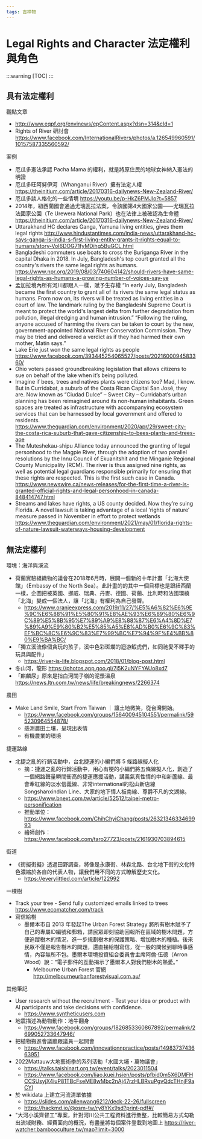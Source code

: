 ```yaml
---
tags: 吉祥物
---
```

# Legal Rights and Character 法定權利與角色

:::warning
[TOC]
:::

## 具有法定權利

觀點文章
- http://www.eqpf.org/envinews/epContent.aspx?dsn=314&cId=1
- Rights of River 研討會 https://www.facebook.com/InternationalRivers/photos/a.126549960591/10157587335560592/

案例
- 厄瓜多憲法承認 Pacha Mama 的權利，就是將原住民的地球女神納入憲法的明證
- 厄瓜多旺阿努伊河（Whanganui River）擁有法定人權 https://theinitium.com/article/20170316-dailynews-New-Zealand-River/
- 厄瓜多談人格化的一些情境 https://youtu.be/p-HkZ6PMJlo?t=5857
- 2014年，紐西蘭國會通過尤瑞瓦拉法案，令該國第4大國家公園——尤瑞瓦拉法國家公園（Te Urewera National Park）也在法律上被確認為生命體  https://theinitium.com/article/20170316-dailynews-New-Zealand-River/
- Uttarakhand HC declares Ganga, Yamuna living entities, gives them legal rights http://www.hindustantimes.com/india-news/uttarakhand-hc-says-ganga-is-india-s-first-living-entity-grants-it-rights-equal-to-humans/story-VoI6DOG71fyMDihg5BuGCL.html
- Bangladeshi commuters use boats to cross the Buriganga River in the capital Dhaka in 2018. In July, Bangladesh's top court granted all the country's rivers the same legal rights as humans. https://www.npr.org/2019/08/03/740604142/should-rivers-have-same-legal-rights-as-humans-a-growing-number-of-voices-say-ye
- 孟加拉境內所有河川都跟人一樣，賦予生存權 “In early July, Bangladesh became the first country to grant all of its rivers the same legal status as humans. From now on, its rivers will be treated as living entities in a court of law. The landmark ruling by the Bangladeshi Supreme Court is meant to protect the world's largest delta from further degradation from pollution, illegal dredging and human intrusion.” “Following the ruling, anyone accused of harming the rivers can be taken to court by the new, government-appointed National River Conservation Commission. They may be tried and delivered a verdict as if they had harmed their own mother, Matin says.”
- Lake Erie just won the same legal rights as people https://www.facebook.com/393445254065527/posts/2021600094583360/
- Ohio voters passed groundbreaking legislation that allows citizens to sue on behalf of the lake when it’s being polluted.
- Imagine if bees, trees and natives plants were citizens too?  Mad, I know.  But in Curridabat, a suburb of the Costa Rican Capital San José, they are. Now known as “Ciudad Dulce” – Sweet City – Curridabat’s urban planning has been reimagined around its non-human inhabitants. Green spaces are treated as infrastructure with accompanying ecosystem services that can be harnessed by local government and offered to residents. https://www.theguardian.com/environment/2020/apr/29/sweet-city-the-costa-rica-suburb-that-gave-citizenship-to-bees-plants-and-trees-aoe
- The Muteshekau-shipu Alliance today announced the granting of legal personhood to the Magpie River, through the adoption of two parallel resolutions by the Innu Council of Ekuanitshit and the Minganie Regional County Municipality (RCM). The river is thus assigned nine rights, as well as potential legal guardians responsible primarily for ensuring that these rights are respected. This is the first such case in Canada. https://www.newswire.ca/news-releases/for-the-first-time-a-river-is-granted-official-rights-and-legal-personhood-in-canada-848414747.html
- Streams and lakes have rights, a US county decided. Now they’re suing Florida. A novel lawsuit is taking advantage of a local ‘rights of nature’ measure passed in November in effort to protect wetlands https://www.theguardian.com/environment/2021/may/01/florida-rights-of-nature-lawsuit-waterways-housing-development

## 無法定權利

環境：海洋與溪流
- 荷蘭實驗組織物的議會在2018年6月時，展開一個新的十年計畫「北海大使館」（Embassy of the North Sea）。此計畫的的其中一個目標也是跟紐西蘭一樣，企圖把被英國、挪威、瑞典、丹麥、德國、荷蘭、比利時和法國環繞「北海」變成一個法人，讓「北海」有權利為自己發聲。
    - https://www.oranjeexpress.com/2019/11/27/%E5%A6%82%E6%9E%9C%E6%88%91%E5%80%91%E8%AE%93%E6%89%80%E6%9C%89%E5%8B%95%E7%89%A9%E8%88%87%E6%A4%8D%E7%89%A9%E9%80%B2%E5%85%A5%E8%AD%B0%E6%9C%83%EF%BC%8C%E6%9C%83%E7%99%BC%E7%94%9F%E4%BB%80%E9%BA%BC/
- 「獨立溪流像個貪玩的孩子，溪中色彩斑斕的迴游鰕虎們，如同祂愛不釋手的玩具與配件」
    - https://river-is-life.blogspot.com/2018/01/blog-post.html
- 冬山河，龍形 https://photos.app.goo.gl/7j5K2uNYFYAUo8xd7
- 「麒麟尿」原來是指白河關子嶺的泥漿溫泉 https://news.ltn.com.tw/news/life/breakingnews/2266374

農田
- Make Land Smile, Start From Taiwan ｜ 讓土地微笑，從台灣開始。
    - https://www.facebook.com/groups/156400945104551/permalink/595230964554878/
    - 感測農田土壤，呈現出表情
    - 有機農業的環境

捷運路線
- 北捷之亂的行銷活動中，台北捷運的小編們將 5 條路線擬人化
    - 摘：捷運之亂的行銷活動中，用心有梗的小編們將五條線擬人化，創造了一個網路聲量瞬間衝高的捷運應援活動，講義氣真性情的中和新蘆線、最會牽紅線的淡水信義線、非常international的松山新店線Songshanxindian Line、大家的地下情人板南線、尊爵不凡的文湖線。
    - https://www.bnext.com.tw/article/52512/taipei-metro-personification
    - 推動單位：https://www.facebook.com/ChihChyiChang/posts/2632134633469993
    - 繪師創作：https://www.facebook.com/taro27723/posts/2161930703894615

街道
- 《街擬街擬》透過田野調查，將像是永康街、林森北路、台北地下街的文化特色濃縮於各自的代表人物，讓我們用不同的方式瞭解歷史文化。
    - https://everylittled.com/article/122992

一棵樹
- Track your tree - Send fully customized emails linked to trees https://www.ecomatcher.com/track
- 寫信給樹 
    - 墨爾本市自 2013 年發起The Urban Forest Strategy 將所有樹木賦予了自己的專屬ID編號和郵箱，請民眾即刻協助回報所在區域的樹木問題，方便追蹤樹木的情況，進一步規劃樹木的保護策略、增加樹木的種植。後來民眾不僅是報告樹木的問題，還直接給樹寫信，從一般的問候到聊時事感情，內容無所不包。墨爾本環境投資組合委員會主席阿倫·伍德（Arron Wood）說：“電子郵件的互動揭示了墨爾本人對我們樹木的熱愛。”
        - Melbourne Urban Forest 官網 http://melbourneurbanforestvisual.com.au/

其他筆記
- User research without the recruitment - Test your idea or product with AI participants and take decisions with confidence.
    - https://www.syntheticusers.com
- 地震描述為動物動作：地牛翻身
    - https://www.facebook.com/groups/1826853360867892/permalink/2699052733647946/
- 把植物搬進會議廳跟議員一起開會
    - https://www.facebook.com/innovationnpractice/posts/1498373743663951
- 2022Mattauw大地藝術季的系列活動「水國大埔・萬物議會」
    - https://talks.taishinart.org.tw/event/talks/2023011504
    - https://www.facebook.com/liao.kuei.hsien/posts/pfbid0m5X6DMFHCCSUsyjX4iuP81TBcFseME8wMbc2nAj47rzHLBRvuPgvQdcTHnjF9aCYl
- 於 wikidata 上建立河流清單依據
    - https://slides.com/allenwang6212/deck-22-26/fullscreen
    - https://hackmd.io/@osm-tw/ry8YKx9sd?print-pdf#/
- "大河小溪齊督工"專案，針對河川公共工程資料進行彙整，比較簡易方式勾勒出流域財務、經費面向的概況，有盡量將每個案件登載到地圖上 https://river-watcher.bambooculture.tw/map?limit=3000


